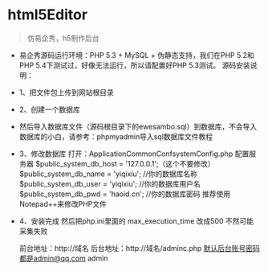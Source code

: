 # html5Editor
> 仿易企秀，h5制作后台


* 易企秀源码运行环境：PHP 5.3 + MySQL + 伪静态支持，我们在PHP 5.2和PHP 5.4下测试过，好像无法运行，所以请配置好PHP 5.3测试。
源码安装说明：
*	1、把文件包上传到网站根目录
*	2、创建一个数据库

* 然后导入数据库文件（源码根目录下的ewesambo.sql）到数据库，不会导入数据库的小白，请参考：phpmyadmin导入sql数据库文件教程
* 3、修改数据库
打开：ApplicationCommonConfsystemConfig.php
配置服务器
$public_system_db_host = '127.0.0.1';（这个不要修改）
$public_system_db_name = 'yiqixiu';  //你的数据库名称
$public_system_db_user = 'yiqixiu';   //你的数据库用户名
$public_system_db_pwd = 'haoid.cn';  //你的数据库密码
推荐使用Notepad++来修改PHP文件
* 4、安装完成
然后把php.ini里面的  max_execution_time  改成500  不然可能采集失败

    前台地址：http://域名
    后台地址：http://域名/adminc.php
    默认后台账号密码都是admin@qq.com  admin
